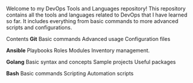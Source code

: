Welcome to my DevOps Tools and Languages repository! This repository contains all the tools and languages related to DevOps that I have learned so far. It includes everything from basic commands to more advanced scripts and configurations.

Contents
**Git**
Basic commands
Advanced usage
Configuration files

**Ansible**
Playbooks
Roles
Modules
Inventory management.

**Golang**
Basic syntax and concepts
Sample projects
Useful packages

**Bash**
Basic commands
Scripting
Automation scripts
